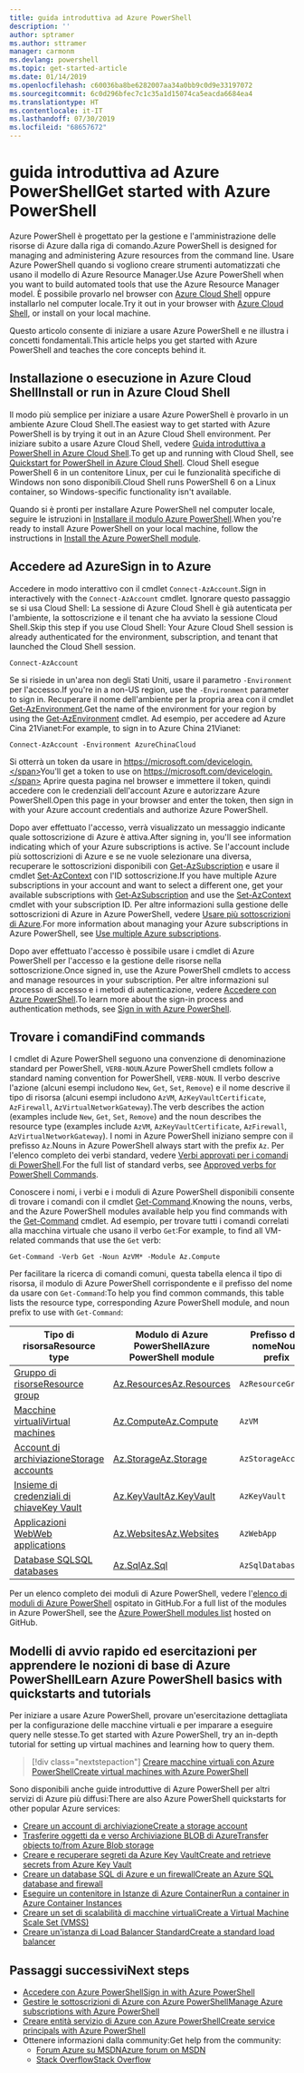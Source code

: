 ```yaml
---
title: guida introduttiva ad Azure PowerShell
description: ''
author: sptramer
ms.author: sttramer
manager: carmonm
ms.devlang: powershell
ms.topic: get-started-article
ms.date: 01/14/2019
ms.openlocfilehash: c60036ba8be6282007aa34a0bb9c0d9e33197072
ms.sourcegitcommit: 6c0d296bfec7c1c35a1d15074ca5eacda6684ea4
ms.translationtype: HT
ms.contentlocale: it-IT
ms.lasthandoff: 07/30/2019
ms.locfileid: "68657672"
---
```

# <a name="get-started-with-azure-powershell"></a><span data-ttu-id="0ad9a-102">guida introduttiva ad Azure PowerShell</span><span class="sxs-lookup"><span data-stu-id="0ad9a-102">Get started with Azure PowerShell</span></span>

<span data-ttu-id="0ad9a-103">Azure PowerShell è progettato per la gestione e l'amministrazione delle risorse di Azure dalla riga di comando.</span><span class="sxs-lookup"><span data-stu-id="0ad9a-103">Azure PowerShell is designed for managing and administering Azure resources from the command line.</span></span> <span data-ttu-id="0ad9a-104">Usare Azure PowerShell quando si vogliono creare strumenti automatizzati che usano il modello di Azure Resource Manager.</span><span class="sxs-lookup"><span data-stu-id="0ad9a-104">Use Azure PowerShell when you want to build automated tools that use the Azure Resource Manager model.</span></span>
<span data-ttu-id="0ad9a-105">È possibile provarlo nel browser con [Azure Cloud Shell](/azure/cloud-shell/overview) oppure installarlo nel computer locale.</span><span class="sxs-lookup"><span data-stu-id="0ad9a-105">Try it out in your browser with [Azure Cloud Shell](/azure/cloud-shell/overview), or install on your local machine.</span></span>

<span data-ttu-id="0ad9a-106">Questo articolo consente di iniziare a usare Azure PowerShell e ne illustra i concetti fondamentali.</span><span class="sxs-lookup"><span data-stu-id="0ad9a-106">This article helps you get started with Azure PowerShell and teaches the core concepts behind it.</span></span>

## <a name="install-or-run-in-azure-cloud-shell"></a><span data-ttu-id="0ad9a-107">Installazione o esecuzione in Azure Cloud Shell</span><span class="sxs-lookup"><span data-stu-id="0ad9a-107">Install or run in Azure Cloud Shell</span></span>

<span data-ttu-id="0ad9a-108">Il modo più semplice per iniziare a usare Azure PowerShell è provarlo in un ambiente Azure Cloud Shell.</span><span class="sxs-lookup"><span data-stu-id="0ad9a-108">The easiest way to get started with Azure PowerShell is by trying it out in an Azure Cloud Shell environment.</span></span>
<span data-ttu-id="0ad9a-109">Per iniziare subito a usare Azure Cloud Shell, vedere [Guida introduttiva a PowerShell in Azure Cloud Shell](/azure/cloud-shell/quickstart-powershell).</span><span class="sxs-lookup"><span data-stu-id="0ad9a-109">To get up and running with Cloud Shell, see [Quickstart for PowerShell in Azure Cloud Shell](/azure/cloud-shell/quickstart-powershell).</span></span>
<span data-ttu-id="0ad9a-110">Cloud Shell esegue PowerShell 6 in un contenitore Linux, per cui le funzionalità specifiche di Windows non sono disponibili.</span><span class="sxs-lookup"><span data-stu-id="0ad9a-110">Cloud Shell runs PowerShell 6 on a Linux container, so Windows-specific functionality isn't available.</span></span>

<span data-ttu-id="0ad9a-111">Quando si è pronti per installare Azure PowerShell nel computer locale, seguire le istruzioni in [Installare il modulo Azure PowerShell](install-az-ps.md).</span><span class="sxs-lookup"><span data-stu-id="0ad9a-111">When you're ready to install Azure PowerShell on your local machine, follow the instructions in [Install the Azure PowerShell module](install-az-ps.md).</span></span>

## <a name="sign-in-to-azure"></a><span data-ttu-id="0ad9a-112">Accedere ad Azure</span><span class="sxs-lookup"><span data-stu-id="0ad9a-112">Sign in to Azure</span></span>

<span data-ttu-id="0ad9a-113">Accedere in modo interattivo con il cmdlet `Connect-AzAccount`.</span><span class="sxs-lookup"><span data-stu-id="0ad9a-113">Sign in interactively with the `Connect-AzAccount` cmdlet.</span></span> <span data-ttu-id="0ad9a-114">Ignorare questo passaggio se si usa Cloud Shell: La sessione di Azure Cloud Shell è già autenticata per l'ambiente, la sottoscrizione e il tenant che ha avviato la sessione Cloud Shell.</span><span class="sxs-lookup"><span data-stu-id="0ad9a-114">Skip this step if you use Cloud Shell: Your Azure Cloud Shell session is already authenticated for the environment, subscription, and tenant that launched the Cloud Shell session.</span></span>

```azurepowershell-interactive
Connect-AzAccount
```

<span data-ttu-id="0ad9a-115">Se si risiede in un'area non degli Stati Uniti, usare il parametro `-Environment` per l'accesso.</span><span class="sxs-lookup"><span data-stu-id="0ad9a-115">If you're in a non-US region, use the `-Environment` parameter to sign in.</span></span> <span data-ttu-id="0ad9a-116">Recuperare il nome dell'ambiente per la propria area con il cmdlet [Get-AzEnvironment](/powershell/module/Az.Accounts/Get-AzEnvironment).</span><span class="sxs-lookup"><span data-stu-id="0ad9a-116">Get the name of the environment for your region by using the [Get-AzEnvironment](/powershell/module/Az.Accounts/Get-AzEnvironment) cmdlet.</span></span> <span data-ttu-id="0ad9a-117">Ad esempio, per accedere ad Azure Cina 21Vianet:</span><span class="sxs-lookup"><span data-stu-id="0ad9a-117">For example, to sign in to Azure China 21Vianet:</span></span>

```azurepowershell-interactive
Connect-AzAccount -Environment AzureChinaCloud
```

<span data-ttu-id="0ad9a-118">Si otterrà un token da usare in https://microsoft.com/devicelogin.</span><span class="sxs-lookup"><span data-stu-id="0ad9a-118">You'll get a token to use on https://microsoft.com/devicelogin.</span></span> <span data-ttu-id="0ad9a-119">Aprire questa pagina nel browser e immettere il token, quindi accedere con le credenziali dell'account Azure e autorizzare Azure PowerShell.</span><span class="sxs-lookup"><span data-stu-id="0ad9a-119">Open this page in your browser and enter the token, then sign in with your Azure account credentials and authorize Azure PowerShell.</span></span> 

<span data-ttu-id="0ad9a-120">Dopo aver effettuato l'accesso, verrà visualizzato un messaggio indicante quale sottoscrizione di Azure è attiva.</span><span class="sxs-lookup"><span data-stu-id="0ad9a-120">After signing in, you'll see information indicating which of your Azure subscriptions is active.</span></span> <span data-ttu-id="0ad9a-121">Se l'account include più sottoscrizioni di Azure e se ne vuole selezionare una diversa, recuperare le sottoscrizioni disponibili con [Get-AzSubscription](/powershell/module/az.accounts/get-azsubscription) e usare il cmdlet [Set-AzContext](/powershell/module/az.accounts/set-azcontext) con l'ID sottoscrizione.</span><span class="sxs-lookup"><span data-stu-id="0ad9a-121">If you have multiple Azure subscriptions in your account and want to select a different one, get your available subscriptions with [Get-AzSubscription](/powershell/module/az.accounts/get-azsubscription) and use the [Set-AzContext](/powershell/module/az.accounts/set-azcontext) cmdlet with your subscription ID.</span></span>
<span data-ttu-id="0ad9a-122">Per altre informazioni sulla gestione delle sottoscrizioni di Azure in Azure PowerShell, vedere [Usare più sottoscrizioni di Azure](manage-subscriptions-azureps.md).</span><span class="sxs-lookup"><span data-stu-id="0ad9a-122">For more information about managing your Azure subscriptions in Azure PowerShell, see [Use multiple Azure subscriptions](manage-subscriptions-azureps.md).</span></span>

<span data-ttu-id="0ad9a-123">Dopo aver effettuato l'accesso è possibile usare i cmdlet di Azure PowerShell per l'accesso e la gestione delle risorse nella sottoscrizione.</span><span class="sxs-lookup"><span data-stu-id="0ad9a-123">Once signed in, use the Azure PowerShell cmdlets to access and manage resources in your subscription.</span></span> <span data-ttu-id="0ad9a-124">Per altre informazioni sul processo di accesso e i metodi di autenticazione, vedere [Accedere con Azure PowerShell](authenticate-azureps.md).</span><span class="sxs-lookup"><span data-stu-id="0ad9a-124">To learn more about the sign-in process and authentication methods, see [Sign in with Azure PowerShell](authenticate-azureps.md).</span></span>

## <a name="find-commands"></a><span data-ttu-id="0ad9a-125">Trovare i comandi</span><span class="sxs-lookup"><span data-stu-id="0ad9a-125">Find commands</span></span>

<span data-ttu-id="0ad9a-126">I cmdlet di Azure PowerShell seguono una convenzione di denominazione standard per PowerShell, `VERB-NOUN`.</span><span class="sxs-lookup"><span data-stu-id="0ad9a-126">Azure PowerShell cmdlets follow a standard naming convention for PowerShell, `VERB-NOUN`.</span></span> <span data-ttu-id="0ad9a-127">Il verbo descrive l'azione (alcuni esempi includono `New`, `Get`, `Set`, `Remove`) e il nome descrive il tipo di risorsa (alcuni esempi includono `AzVM`, `AzKeyVaultCertificate`, `AzFirewall`, `AzVirtualNetworkGateway`).</span><span class="sxs-lookup"><span data-stu-id="0ad9a-127">The verb describes the action (examples include `New`, `Get`, `Set`, `Remove`) and the noun describes the resource type (examples include `AzVM`, `AzKeyVaultCertificate`, `AzFirewall`, `AzVirtualNetworkGateway`).</span></span> <span data-ttu-id="0ad9a-128">I nomi in Azure PowerShell iniziano sempre con il prefisso `Az`.</span><span class="sxs-lookup"><span data-stu-id="0ad9a-128">Nouns in Azure PowerShell always start with the prefix `Az`.</span></span> <span data-ttu-id="0ad9a-129">Per l'elenco completo dei verbi standard, vedere [Verbi approvati per i comandi di PowerShell](/powershell/developer/cmdlet/approved-verbs-for-windows-powershell-commands).</span><span class="sxs-lookup"><span data-stu-id="0ad9a-129">For the full list of standard verbs, see [Approved verbs for PowerShell Commands](/powershell/developer/cmdlet/approved-verbs-for-windows-powershell-commands).</span></span>

<span data-ttu-id="0ad9a-130">Conoscere i nomi, i verbi e i moduli di Azure PowerShell disponibili consente di trovare i comandi con il cmdlet [Get-Command](/powershell/module/microsoft.powershell.core/get-command).</span><span class="sxs-lookup"><span data-stu-id="0ad9a-130">Knowing the nouns, verbs, and the Azure PowerShell modules available help you find commands with the [Get-Command](/powershell/module/microsoft.powershell.core/get-command) cmdlet.</span></span> <span data-ttu-id="0ad9a-131">Ad esempio, per trovare tutti i comandi correlati alla macchina virtuale che usano il verbo `Get`:</span><span class="sxs-lookup"><span data-stu-id="0ad9a-131">For example, to find all VM-related commands that use the `Get` verb:</span></span>

```powershell-interactive
Get-Command -Verb Get -Noun AzVM* -Module Az.Compute
```

<span data-ttu-id="0ad9a-132">Per facilitare la ricerca di comandi comuni, questa tabella elenca il tipo di risorsa, il modulo di Azure PowerShell corrispondente e il prefisso del nome da usare con `Get-Command`:</span><span class="sxs-lookup"><span data-stu-id="0ad9a-132">To help you find common commands, this table lists the resource type, corresponding Azure PowerShell module, and noun prefix to use with `Get-Command`:</span></span>

| <span data-ttu-id="0ad9a-133">Tipo di risorsa</span><span class="sxs-lookup"><span data-stu-id="0ad9a-133">Resource type</span></span> | <span data-ttu-id="0ad9a-134">Modulo di Azure PowerShell</span><span class="sxs-lookup"><span data-stu-id="0ad9a-134">Azure PowerShell module</span></span> | <span data-ttu-id="0ad9a-135">Prefisso del nome</span><span class="sxs-lookup"><span data-stu-id="0ad9a-135">Noun prefix</span></span> |
|---------------|-------------------------|----------------|
| [<span data-ttu-id="0ad9a-136">Gruppo di risorse</span><span class="sxs-lookup"><span data-stu-id="0ad9a-136">Resource group</span></span>](/azure/azure-resource-manager/resource-group-overview) | [<span data-ttu-id="0ad9a-137">Az.Resources</span><span class="sxs-lookup"><span data-stu-id="0ad9a-137">Az.Resources</span></span>](/powershell/module/az.resources#resources) | `AzResourceGroup` |
| [<span data-ttu-id="0ad9a-138">Macchine virtuali</span><span class="sxs-lookup"><span data-stu-id="0ad9a-138">Virtual machines</span></span>](/azure/virtual-machines) | [<span data-ttu-id="0ad9a-139">Az.Compute</span><span class="sxs-lookup"><span data-stu-id="0ad9a-139">Az.Compute</span></span>](/powershell/module/az.compute#virtual_machines) | `AzVM` |
| [<span data-ttu-id="0ad9a-140">Account di archiviazione</span><span class="sxs-lookup"><span data-stu-id="0ad9a-140">Storage accounts</span></span>](/azure/storage/common/storage-introduction) | [<span data-ttu-id="0ad9a-141">Az.Storage</span><span class="sxs-lookup"><span data-stu-id="0ad9a-141">Az.Storage</span></span>](/powershell/module/az.storage/) | `AzStorageAccount` |
| [<span data-ttu-id="0ad9a-142">Insieme di credenziali di chiave</span><span class="sxs-lookup"><span data-stu-id="0ad9a-142">Key Vault</span></span>](/azure/key-vault/key-vault-whatis) | [<span data-ttu-id="0ad9a-143">Az.KeyVault</span><span class="sxs-lookup"><span data-stu-id="0ad9a-143">Az.KeyVault</span></span>](/powershell/module/az.keyvault) | `AzKeyVault` |
| [<span data-ttu-id="0ad9a-144">Applicazioni Web</span><span class="sxs-lookup"><span data-stu-id="0ad9a-144">Web applications</span></span>](/azure/app-service) | [<span data-ttu-id="0ad9a-145">Az.Websites</span><span class="sxs-lookup"><span data-stu-id="0ad9a-145">Az.Websites</span></span>](/powershell/module/az.websites) | `AzWebApp` |
| [<span data-ttu-id="0ad9a-146">Database SQL</span><span class="sxs-lookup"><span data-stu-id="0ad9a-146">SQL databases</span></span>](/azure/sql-database) | [<span data-ttu-id="0ad9a-147">Az.Sql</span><span class="sxs-lookup"><span data-stu-id="0ad9a-147">Az.Sql</span></span>](/powershell/module/az.sql) | `AzSqlDatabase` |

<span data-ttu-id="0ad9a-148">Per un elenco completo dei moduli di Azure PowerShell, vedere l'[elenco di moduli di Azure PowerShell](https://github.com/Azure/azure-powershell/blob/master/documentation/azure-powershell-modules.md) ospitato in GitHub.</span><span class="sxs-lookup"><span data-stu-id="0ad9a-148">For a full list of the modules in Azure PowerShell, see the [Azure PowerShell modules list](https://github.com/Azure/azure-powershell/blob/master/documentation/azure-powershell-modules.md) hosted on GitHub.</span></span>

## <a name="learn-azure-powershell-basics-with-quickstarts-and-tutorials"></a><span data-ttu-id="0ad9a-149">Modelli di avvio rapido ed esercitazioni per apprendere le nozioni di base di Azure PowerShell</span><span class="sxs-lookup"><span data-stu-id="0ad9a-149">Learn Azure PowerShell basics with quickstarts and tutorials</span></span>

<span data-ttu-id="0ad9a-150">Per iniziare a usare Azure PowerShell, provare un'esercitazione dettagliata per la configurazione delle macchine virtuali e per imparare a eseguire query nelle stesse.</span><span class="sxs-lookup"><span data-stu-id="0ad9a-150">To get started with Azure PowerShell, try an in-depth tutorial for setting up virtual machines and learning how to query them.</span></span>

> [!div class="nextstepaction"]
> [<span data-ttu-id="0ad9a-151">Creare macchine virtuali con Azure PowerShell</span><span class="sxs-lookup"><span data-stu-id="0ad9a-151">Create virtual machines with Azure PowerShell</span></span>](azureps-vm-tutorial.yml)

<span data-ttu-id="0ad9a-152">Sono disponibili anche guide introduttive di Azure PowerShell per altri servizi di Azure più diffusi:</span><span class="sxs-lookup"><span data-stu-id="0ad9a-152">There are also Azure PowerShell quickstarts for other popular Azure services:</span></span>

* [<span data-ttu-id="0ad9a-153">Creare un account di archiviazione</span><span class="sxs-lookup"><span data-stu-id="0ad9a-153">Create a storage account</span></span>](/azure/storage/common/storage-quickstart-create-account?tabs=azure-powershell)
* [<span data-ttu-id="0ad9a-154">Trasferire oggetti da e verso Archiviazione BLOB di Azure</span><span class="sxs-lookup"><span data-stu-id="0ad9a-154">Transfer objects to/from Azure Blob storage</span></span>](/azure/storage/blobs/storage-quickstart-blobs-powershell)
* [<span data-ttu-id="0ad9a-155">Creare e recuperare segreti da Azure Key Vault</span><span class="sxs-lookup"><span data-stu-id="0ad9a-155">Create and retrieve secrets from Azure Key Vault</span></span>](/azure/key-vault/quick-create-powershell)
* [<span data-ttu-id="0ad9a-156">Creare un database SQL di Azure e un firewall</span><span class="sxs-lookup"><span data-stu-id="0ad9a-156">Create an Azure SQL database and firewall</span></span>](/azure/sql-database/scripts/sql-database-create-and-configure-database-powershell)
* [<span data-ttu-id="0ad9a-157">Eseguire un contenitore in Istanze di Azure Container</span><span class="sxs-lookup"><span data-stu-id="0ad9a-157">Run a container in Azure Container Instances</span></span>](/azure/container-instances/container-instances-quickstart-powershell)
* [<span data-ttu-id="0ad9a-158">Creare un set di scalabilità di macchine virtuali</span><span class="sxs-lookup"><span data-stu-id="0ad9a-158">Create a Virtual Machine Scale Set (VMSS)</span></span>](/azure/virtual-machine-scale-sets/quick-create-powershell)
* [<span data-ttu-id="0ad9a-159">Creare un'istanza di Load Balancer Standard</span><span class="sxs-lookup"><span data-stu-id="0ad9a-159">Create a standard load balancer</span></span>](/azure/load-balancer/quickstart-create-standard-load-balancer-powershell)

## <a name="next-steps"></a><span data-ttu-id="0ad9a-160">Passaggi successivi</span><span class="sxs-lookup"><span data-stu-id="0ad9a-160">Next steps</span></span>

* [<span data-ttu-id="0ad9a-161">Accedere con Azure PowerShell</span><span class="sxs-lookup"><span data-stu-id="0ad9a-161">Sign in with Azure PowerShell</span></span>](authenticate-azureps.md)
* [<span data-ttu-id="0ad9a-162">Gestire le sottoscrizioni di Azure con Azure PowerShell</span><span class="sxs-lookup"><span data-stu-id="0ad9a-162">Manage Azure subscriptions with Azure PowerShell</span></span>](manage-subscriptions-azureps.md)
* [<span data-ttu-id="0ad9a-163">Creare entità servizio di Azure con Azure PowerShell</span><span class="sxs-lookup"><span data-stu-id="0ad9a-163">Create service principals with Azure PowerShell</span></span>](create-azure-service-principal-azureps.md)
* <span data-ttu-id="0ad9a-164">Ottenere informazioni dalla community:</span><span class="sxs-lookup"><span data-stu-id="0ad9a-164">Get help from the community:</span></span>
  * [<span data-ttu-id="0ad9a-165">Forum Azure su MSDN</span><span class="sxs-lookup"><span data-stu-id="0ad9a-165">Azure forum on MSDN</span></span>](http://go.microsoft.com/fwlink/p/?LinkId=320212)
  * [<span data-ttu-id="0ad9a-166">Stack Overflow</span><span class="sxs-lookup"><span data-stu-id="0ad9a-166">Stack Overflow</span></span>](http://go.microsoft.com/fwlink/?LinkId=320213)
